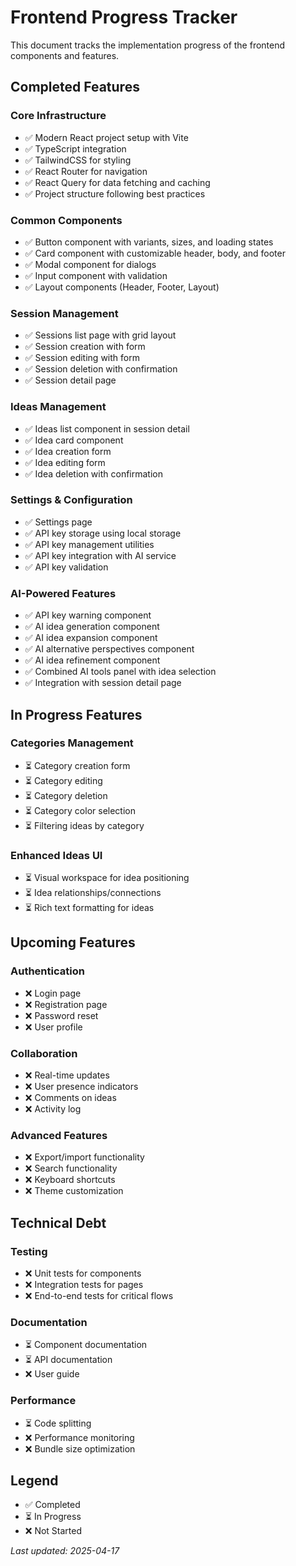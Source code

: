 # Frontend Progress Tracker

This document tracks the implementation progress of the frontend components and features.

## Completed Features

### Core Infrastructure

- ✅ Modern React project setup with Vite
- ✅ TypeScript integration
- ✅ TailwindCSS for styling
- ✅ React Router for navigation
- ✅ React Query for data fetching and caching
- ✅ Project structure following best practices

### Common Components

- ✅ Button component with variants, sizes, and loading states
- ✅ Card component with customizable header, body, and footer
- ✅ Modal component for dialogs
- ✅ Input component with validation
- ✅ Layout components (Header, Footer, Layout)

### Session Management

- ✅ Sessions list page with grid layout
- ✅ Session creation with form
- ✅ Session editing with form
- ✅ Session deletion with confirmation
- ✅ Session detail page

### Ideas Management

- ✅ Ideas list component in session detail
- ✅ Idea card component
- ✅ Idea creation form
- ✅ Idea editing form
- ✅ Idea deletion with confirmation

### Settings & Configuration

- ✅ Settings page
- ✅ API key storage using local storage
- ✅ API key management utilities
- ✅ API key integration with AI service
- ✅ API key validation

### AI-Powered Features

- ✅ API key warning component
- ✅ AI idea generation component
- ✅ AI idea expansion component
- ✅ AI alternative perspectives component
- ✅ AI idea refinement component
- ✅ Combined AI tools panel with idea selection
- ✅ Integration with session detail page

## In Progress Features

### Categories Management

- ⏳ Category creation form
- ⏳ Category editing
- ⏳ Category deletion
- ⏳ Category color selection
- ⏳ Filtering ideas by category

### Enhanced Ideas UI

- ⏳ Visual workspace for idea positioning
- ⏳ Idea relationships/connections
- ⏳ Rich text formatting for ideas

## Upcoming Features

### Authentication

- ❌ Login page
- ❌ Registration page
- ❌ Password reset
- ❌ User profile

### Collaboration

- ❌ Real-time updates
- ❌ User presence indicators
- ❌ Comments on ideas
- ❌ Activity log

### Advanced Features

- ❌ Export/import functionality
- ❌ Search functionality
- ❌ Keyboard shortcuts
- ❌ Theme customization

## Technical Debt

### Testing

- ❌ Unit tests for components
- ❌ Integration tests for pages
- ❌ End-to-end tests for critical flows

### Documentation

- ⏳ Component documentation
- ⏳ API documentation
- ❌ User guide

### Performance

- ⏳ Code splitting
- ❌ Performance monitoring
- ❌ Bundle size optimization

## Legend

- ✅ Completed
- ⏳ In Progress
- ❌ Not Started

_Last updated: 2025-04-17_
